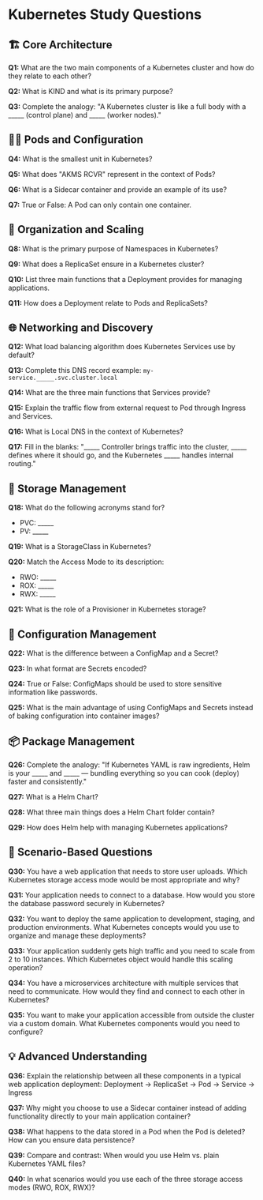 # Kubernetes Study Questions

## 🏗️ Core Architecture

**Q1:** What are the two main components of a Kubernetes cluster and how do they relate to each other?

**Q2:** What is KIND and what is its primary purpose?

**Q3:** Complete the analogy: "A Kubernetes cluster is like a full body with a _____ (control plane) and _____ (worker nodes)."

## 🏃‍♂️ Pods and Configuration

**Q4:** What is the smallest unit in Kubernetes?

**Q5:** What does "AKMS RCVR" represent in the context of Pods?

**Q6:** What is a Sidecar container and provide an example of its use?

**Q7:** True or False: A Pod can only contain one container.

## 🎯 Organization and Scaling

**Q8:** What is the primary purpose of Namespaces in Kubernetes?

**Q9:** What does a ReplicaSet ensure in a Kubernetes cluster?

**Q10:** List three main functions that a Deployment provides for managing applications.

**Q11:** How does a Deployment relate to Pods and ReplicaSets?

## 🌐 Networking and Discovery

**Q12:** What load balancing algorithm does Kubernetes Services use by default?

**Q13:** Complete this DNS record example: `my-service._____.svc.cluster.local`

**Q14:** What are the three main functions that Services provide?

**Q15:** Explain the traffic flow from external request to Pod through Ingress and Services.

**Q16:** What is Local DNS in the context of Kubernetes?

**Q17:** Fill in the blanks: "_____ Controller brings traffic into the cluster, _____ defines where it should go, and the Kubernetes _____ handles internal routing."

## 💾 Storage Management

**Q18:** What do the following acronyms stand for?
- PVC: _____
- PV: _____

**Q19:** What is a StorageClass in Kubernetes?

**Q20:** Match the Access Mode to its description:
- RWO: _____
- ROX: _____
- RWX: _____

**Q21:** What is the role of a Provisioner in Kubernetes storage?

## 🔧 Configuration Management

**Q22:** What is the difference between a ConfigMap and a Secret?

**Q23:** In what format are Secrets encoded?

**Q24:** True or False: ConfigMaps should be used to store sensitive information like passwords.

**Q25:** What is the main advantage of using ConfigMaps and Secrets instead of baking configuration into container images?

## 📦 Package Management

**Q26:** Complete the analogy: "If Kubernetes YAML is raw ingredients, Helm is your _____ and _____ — bundling everything so you can cook (deploy) faster and consistently."

**Q27:** What is a Helm Chart?

**Q28:** What three main things does a Helm Chart folder contain?

**Q29:** How does Helm help with managing Kubernetes applications?

## 🧠 Scenario-Based Questions

**Q30:** You have a web application that needs to store user uploads. Which Kubernetes storage access mode would be most appropriate and why?

**Q31:** Your application needs to connect to a database. How would you store the database password securely in Kubernetes?

**Q32:** You want to deploy the same application to development, staging, and production environments. What Kubernetes concepts would you use to organize and manage these deployments?

**Q33:** Your application suddenly gets high traffic and you need to scale from 2 to 10 instances. Which Kubernetes object would handle this scaling operation?

**Q34:** You have a microservices architecture with multiple services that need to communicate. How would they find and connect to each other in Kubernetes?

**Q35:** You want to make your application accessible from outside the cluster via a custom domain. What Kubernetes components would you need to configure?

## 💡 Advanced Understanding

**Q36:** Explain the relationship between all these components in a typical web application deployment: Deployment → ReplicaSet → Pod → Service → Ingress

**Q37:** Why might you choose to use a Sidecar container instead of adding functionality directly to your main application container?

**Q38:** What happens to the data stored in a Pod when the Pod is deleted? How can you ensure data persistence?

**Q39:** Compare and contrast: When would you use Helm vs. plain Kubernetes YAML files?

**Q40:** In what scenarios would you use each of the three storage access modes (RWO, ROX, RWX)?